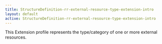 ```yaml
---
title: StructureDefinition-rr-external-resource-type-extension-intro
layout: default
active: StructureDefinition-rr-external-resource-type-extension-intro
---
```


This Extension profile represents the type/category of one or more external resources.